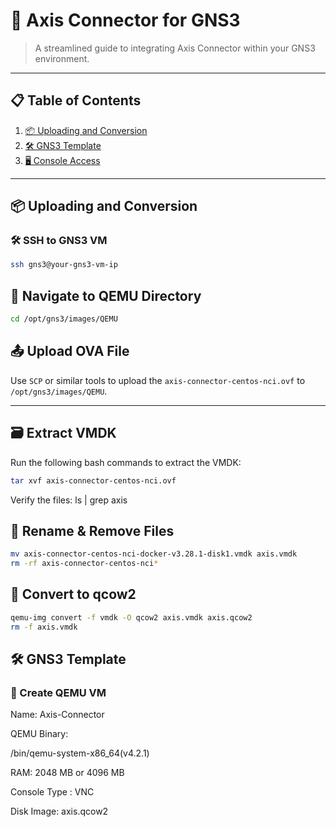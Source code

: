 # 🚀 Axis Connector for GNS3

> A streamlined guide to integrating Axis Connector within your GNS3 environment.



---

## 📋 Table of Contents

1. [📦 Uploading and Conversion](#uploading-and-conversion)
2. [🛠 GNS3 Template](#gns3-template)
3. [🖥 Console Access](#console-access)

---

## 📦 Uploading and Conversion

### 🛠 SSH to GNS3 VM

```bash
ssh gns3@your-gns3-vm-ip
```
## 📂 Navigate to QEMU Directory
```bash
cd /opt/gns3/images/QEMU
```

## 📤 Upload OVA File

Use `SCP` or similar tools to upload the `axis-connector-centos-nci.ovf` to `/opt/gns3/images/QEMU`.

---

## 🗃 Extract VMDK

Run the following bash commands to extract the VMDK:

```bash
tar xvf axis-connector-centos-nci.ovf
```

Verify the files: ls | grep axis

## 🔄 Rename & Remove Files
```bash
mv axis-connector-centos-nci-docker-v3.28.1-disk1.vmdk axis.vmdk
rm -rf axis-connector-centos-nci*
```

## 🚀 Convert to qcow2
```bash
qemu-img convert -f vmdk -O qcow2 axis.vmdk axis.qcow2
rm -f axis.vmdk
```

## 🛠 GNS3 Template

### 📝 Create QEMU VM

Name: Axis-Connector

QEMU Binary: 

/bin/qemu-system-x86_64(v4.2.1)

RAM: 2048 MB or 4096 MB

Console Type : VNC

Disk Image:
axis.qcow2



